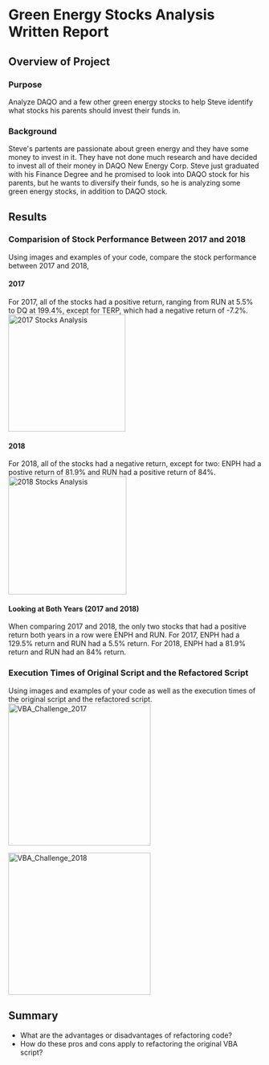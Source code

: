 # Green Energy Stocks Analysis Written Report

## Overview of Project
### Purpose
Analyze DAQO and a few other green energy stocks to help Steve identify what stocks his parents should invest their funds in.

### Background
Steve's partents are passionate about green energy and they have some money to invest in it. They have not done much research and have decided to invest all of their money in DAQO New Energy Corp. Steve just graduated with his Finance Degree and he promised to look into DAQO stock for his parents, but he wants to diversify their funds, so he is analyzing some green energy stocks, in addition to DAQO stock.

## Results

### Comparision of Stock Performance Between 2017 and 2018
Using images and examples of your code, compare the stock performance between 2017 and 2018,

#### 2017
For 2017, all of the stocks had a positive return, ranging from RUN at 5.5% to DQ at 199.4%, except for TERP, which had a negative return of -7.2%.
<img width="233" alt="2017 Stocks Analysis" src="https://user-images.githubusercontent.com/85654649/125211770-bd9af700-e276-11eb-8299-f51ac0b460d6.png">


#### 2018
For 2018, all of the stocks had a negative return, except for two: ENPH had a postive return of 81.9% and RUN had a positive return of 84%. 
<img width="235" alt="2018 Stocks Analysis" src="https://user-images.githubusercontent.com/85654649/125211782-ce4b6d00-e276-11eb-8734-753dea33685f.png">

#### Looking at Both Years (2017 and 2018)
When comparing 2017 and 2018, the only two stocks that had a positive return both years in a row were ENPH and RUN. For 2017, ENPH had a 129.5% return and RUN had a 5.5% return. For 2018, ENPH had a 81.9% return and RUN had an 84% return.

### Execution Times of Original Script and the Refactored Script
Using images and examples of your code as well as the execution times of the original script and the refactored script.
<img width="283" alt="VBA_Challenge_2017" src="https://user-images.githubusercontent.com/85654649/125211421-38164780-e274-11eb-8ee9-48bcc8a1d833.png">


<img width="283" alt="VBA_Challenge_2018" src="https://user-images.githubusercontent.com/85654649/125211425-3b113800-e274-11eb-9016-9297427b7bc6.png">

## Summary
- What are the advantages or disadvantages of refactoring code?
- How do these pros and cons apply to refactoring the original VBA script?
